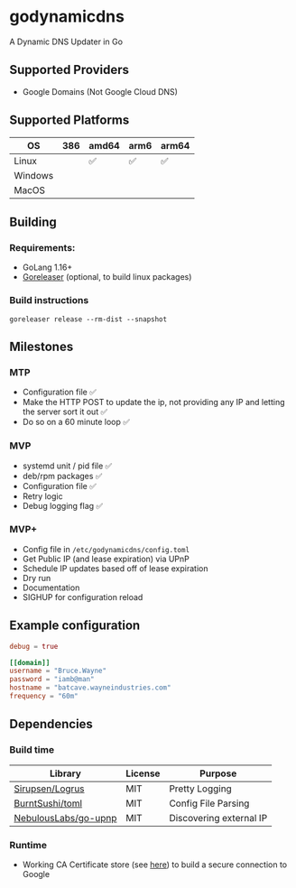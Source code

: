 # godynamicdns
A Dynamic DNS Updater in Go

## Supported Providers
- Google Domains (Not Google Cloud DNS)

## Supported Platforms

| OS      | 386 | amd64 | arm6 | arm64 |
| ---     | --- | ----  | ---  | ----  |
| Linux   |     | ✅     | ✅    | ✅   |
| Windows |     |       |      |       |
| MacOS   |     |       |      |       |


## Building
### Requirements:
- GoLang 1.16+
- [Goreleaser](https://goreleaser.com/) (optional, to build linux packages)

### Build instructions
```
goreleaser release --rm-dist --snapshot
```


## Milestones
### MTP
- Configuration file ✅
- Make the HTTP POST to update the ip, not providing any IP and letting the server sort it out ✅
- Do so on a 60 minute loop ✅

### MVP
- systemd unit / pid file ✅
- deb/rpm packages ✅
- Configuration file ✅
- Retry logic
- Debug logging flag ✅

### MVP+
- Config file in `/etc/godynamicdns/config.toml`
- Get Public IP (and lease expiration) via UPnP
- Schedule IP updates based off of lease expiration
- Dry run
- Documentation
- SIGHUP for configuration reload

## Example configuration

```toml
debug = true

[[domain]]
username = "Bruce.Wayne"
password = "iamb@man"
hostname = "batcave.wayneindustries.com"
frequency = "60m"
```

## Dependencies
### Build time
| Library                                                         | License | Purpose                 |
| -------                                                         | ------- | -------                 |
| [Sirupsen/Logrus](https://github.com/Sirupsen/logrus)           | MIT     | Pretty Logging          |
| [BurntSushi/toml](https://github.com/BurntSushi/toml)           | MIT     | Config File Parsing     |
| [NebulousLabs/go-upnp](https://gitlab.com/NebulousLabs/go-upnp) | MIT     | Discovering external IP |

### Runtime
- Working CA Certificate store (see [here](https://stackoverflow.com/a/40051432)) to build a secure connection to Google